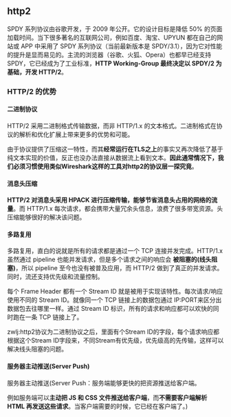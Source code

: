 ## http2
SPDY 系列协议由谷歌开发，于 2009 年公开。它的设计目标是降低 50% 的页面加载时间。当下很多著名的互联网公司，例如百度、淘宝、UPYUN 都在自己的网站或 APP 中采用了 SPDY 系列协议（当前最新版本是 SPDY/3.1），因为它对性能的提升是显而易见的。主流的浏览器（谷歌、火狐、Opera）也都早已经支持 SPDY，它已经成为了工业标准，**HTTP Working-Group 最终决定以 SPDY/2 为基础，开发 HTTP/2**。


### HTTP/2 的优势


#### 二进制协议
HTTP/2 采用二进制格式传输数据，而非 HTTP/1.x 的文本格式。二进制格式在协议的解析和优化扩展上带来更多的优势和可能。

由于协议提供了压缩这一特性，而其**经常运行在TLS之上**的事实又再次降低了基于纯文本实现的价值，反正也没办法直接从数据流上看到文本。**因此通常情况下，我们必须习惯使用类似Wireshark这样的工具对http2的协议层一探究竟**。

#### 消息头压缩
**HTTP/2 对消息头采用 HPACK 进行压缩传输，能够节省消息头占用的网络的流量**。而 HTTP/1.x 每次请求，都会携带大量冗余头信息，浪费了很多带宽资源。头压缩能够很好的解决该问题。

#### 多路复用
多路复用，直白的说就是所有的请求都是通过一个 TCP 连接并发完成。HTTP/1.x 虽然通过 pipeline 也能并发请求，但是多个请求之间的响应会 **被阻塞的(线头阻塞)**，所以 pipeline 至今也没有被普及应用，而 HTTP/2 做到了真正的并发请求。同时，流还支持优先级和流量控制。

每个 Frame Header 都有一个 Stream ID 就是被用于实现该特性。每次请求/响应使用不同的 Stream ID。就像同一个 TCP 链接上的数据包通过 IP:PORT来区分出数据包去往哪里一样。通过 Stream ID 标识，所有的请求和响应都可以欢快的同时跑在一条 TCP 链接上了。

zwlj:http2协议为二进制协议之后，里面有个Stream ID的字段，每个请求响应都根据这个Stream ID字段来，不同Stream有优先级，优先级高的先传输，这样可以解决线头阻塞的问题。

#### 服务器主动推送(Server Push)
服务器主动推送(Server Push：服务端能够更快的把资源推送给客户端。

例如服务端可以**主动把 JS 和 CSS 文件推送给客户端**，而**不需要客户端解析 HTML 再发送这些请求**。当客户端需要的时候，它已经在客户端了。)
